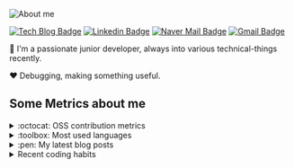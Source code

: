 ![About me](https://capsule-render.vercel.app/api?type=waving&color=0:0096c7,25:0077b6,50:00b4d8,75:90e0ef,100:caf0f8&text=Gyubong%20Lee&fontAlign=25&fontAlignY=32&height=150&fontSize=50&fontColor=ffffff)

[![Tech Blog Badge](http://img.shields.io/badge/-Tech%20blog-black?style=flat-square&logo=github&link=https://jopemachine.github.io/)](https://jopemachine.github.io/)
[![Linkedin Badge](https://img.shields.io/badge/-LinkedIn-blue?style=flat-square&logo=Linkedin&logoColor=white&link=https://www.linkedin.com/in/gyu-bong-lee-a1a76b197/)](https://www.linkedin.com/in/gyubong-lee-a1a76b197/)
[![Naver Mail Badge](https://img.shields.io/badge/mailto:jopemachine@naver.com-2DB400?style=flat-square&logoColor=white&link=mailto:jopemachine@naver.com)](mailto:jopemachine@naver.com)
[![Gmail Badge](https://img.shields.io/badge/Gmail-d14836?style=flat-square&logo=Gmail&logoColor=white&link=mailto:jopemachine@gmail.com)](mailto:jopemachine@gmail.com)

:wave: I'm a passionate junior developer, always into various technical-things recently.

:heart: Debugging, making something useful.

<!-- :fire: Aims to be -->

## Some Metrics about me

<details>
<summary>:octocat: OSS contribution metrics</summary>

![](https://github.com/jopemachine/jopemachine/blob/master/metrics/base.svg)
</details>

<details>
<summary>:toolbox: Most used languages</summary>

![](https://github.com/jopemachine/jopemachine/blob/master/metrics/language.svg)
</details>

<details>
<summary>:pen: My latest blog posts</summary>

[![](https://github.com/jopemachine/jopemachine/blob/master/metrics/rss.svg)](https://jopemachine.github.io/)
</details>

<details>
<summary>Recent coding habits</summary>

![](https://github.com/jopemachine/jopemachine/blob/master/metrics/habits.svg)
</details>

<!-- ## Contact -->

<!-- Tip: You can always find me on Github. -->

<!-- <a href="https://twitter.com/jopemachine">
  <img src="https://img.shields.io/badge/Twitter-%231DA1F2.svg?style=for-the-badge&logo=Twitter&logoColor=white" style="height: 21px;" />
</a>
 -->
